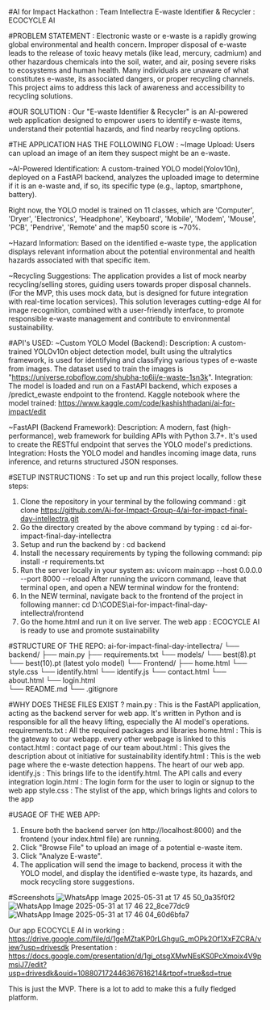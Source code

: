 #AI for Impact Hackathon : Team Intellectra 
E-waste Identifier & Recycler : ECOCYCLE AI

#PROBLEM STATEMENT :
Electronic waste or e-waste is a rapidly growing global environmental and health concern. Improper disposal of e-waste leads to the release of toxic heavy metals (like lead, mercury, cadmium) and other hazardous chemicals into the soil, water, and air, posing severe risks to ecosystems and human health. Many individuals are unaware of what constitutes e-waste, its associated dangers, or proper recycling channels. This project aims to address this lack of awareness and accessibility to recycling solutions.

#OUR SOLUTION : 
Our "E-waste Identifier & Recycler" is an AI-powered web application designed to empower users to identify e-waste items, understand their potential hazards, and find nearby recycling options.

#THE APPLICATION HAS THE FOLLOWING FLOW :
~Image Upload: Users can upload an image of an item they suspect might be an e-waste.

~AI-Powered Identification: A custom-trained YOLO model(Yolov10n), deployed on a FastAPI backend, analyzes the uploaded image to determine if it is an e-waste and, if so, its specific type (e.g., laptop, smartphone, battery).

Right now, the YOLO model is trained on 11 classes, which are 'Computer', 'Dryer', 'Electronics', 'Headphone', 'Keyboard', 'Mobile', 'Modem', 'Mouse', 'PCB', 'Pendrive', 'Remote' and the map50 score is ~70%.

~Hazard Information: Based on the identified e-waste type, the application displays relevant information about the potential environmental and health hazards associated with that specific item.

~Recycling Suggestions: The application provides a list of mock nearby recycling/selling stores, guiding users towards proper disposal channels. (For the MVP, this uses mock data, but is designed for future integration with real-time location services).
This solution leverages cutting-edge AI for image recognition, combined with a user-friendly interface, to promote responsible e-waste management and contribute to environmental sustainability.

#API's USED:
~Custom YOLO Model (Backend):
Description: A custom-trained YOLOv10n object detection model, built using the ultralytics framework, is used for identifying and classifying various types of e-waste from images. The dataset used to train the images is "https://universe.roboflow.com/shubha-to6ii/e-waste-1sn3k".
Integration: The model is loaded and run on a FastAPI backend, which exposes a /predict_ewaste endpoint to the frontend.
Kaggle notebook where the model trained: https://www.kaggle.com/code/kashishthadani/ai-for-impact/edit

~FastAPI (Backend Framework):
Description: A modern, fast (high-performance), web framework for building APIs with Python 3.7+. It's used to create the RESTful endpoint that serves the YOLO model's predictions.
Integration: Hosts the YOLO model and handles incoming image data, runs inference, and returns structured JSON responses.

#SETUP INSTRUCTIONS :
To set up and run this project locally, follow these steps:
1. Clone the repository in your terminal by the following command :
   git clone https://github.com/Ai-for-Impact-Group-4/ai-for-impact-final-day-intellectra.git
2. Go the directory created by the above command by typing :
   cd ai-for-impact-final-day-intellectra
3. Setup and run the backend by :
   cd backend
4. Install the necessary requirements by typing the following command:
   pip install -r requirements.txt
5. Run the server locally in your system as:
   uvicorn main:app --host 0.0.0.0 --port 8000 --reload
After running the uvicorn command, leave that terminal open, and open a NEW terminal window for the frontend:
6. In the NEW terminal, navigate back to the frontend of the project in following manner:
   cd D:\CODES\ai-for-impact-final-day-intellectra\frontend
7. Go the home.html and run it on live server.
The web app : ECOCYCLE AI is ready to use and promote sustainability 

#STRUCTURE OF THE REPO:
ai-for-impact-final-day-intellectra/
└── backend/
    ├── main.py
    ├── requirements.txt
    └── models/
        └── best(8).pt 
        └── best(10).pt (latest yolo model)
└── Frontend/
    ├── home.html
    └── style.css
    └── identify.html
    └── identify.js
    └── contact.html
    └── about.html
    └── login.html    
└── README.md
└── .gitignore

#WHY DOES THESE FILES EXIST ?
main.py : This is the FastAPI application, acting as the backend server for web app. It's written in Python and is responsible for all the heavy lifting, especially the AI model's operations.
requirements.txt : All the required packages and libraries
home.html : This is the gateway to our webapp. every other webpage is linked to this
contact.html : contact page of our team
about.html : This gives the description about ot initiative for sustainability
identify.html : This is the web page where the e-waste detection happens. The heart of our web app.
identify.js : This brings life to the identify.html. The API calls and every integration
login.html : The login form for the user to login or signup to the web app
style.css : The stylist of the app, which brings lights and colors to the app

#USAGE OF THE WEB APP:
1. Ensure both the backend server (on http://localhost:8000) and the frontend (your index.html file) are running.
2. Click "Browse File" to upload an image of a potential e-waste item.
3. Click "Analyze E-waste".
4. The application will send the image to backend, process it with the YOLO model, and display the identified e-waste type, its hazards, and mock recycling store suggestions.

#Screenshots
![WhatsApp Image 2025-05-31 at 17 45 50_0a35f0f2](https://github.com/user-attachments/assets/14e5bd9d-1c4f-4d97-9b26-e69165f7ee04)
![WhatsApp Image 2025-05-31 at 17 46 22_8ce77dc9](https://github.com/user-attachments/assets/2f8db2de-5a3b-41a6-960f-ae9ab7b53a3c)
![WhatsApp Image 2025-05-31 at 17 46 04_60d6bfa7](https://github.com/user-attachments/assets/1a95b0e0-5faa-41ff-bbc3-f9b44ccab867)

Our app ECOCYCLE AI in working : https://drive.google.com/file/d/1geMZtaKP0rLGhguG_mOPk2Of1XxFZCRA/view?usp=drivesdk
Presentation : https://docs.google.com/presentation/d/1gi_otsgXMwNEsKS0PcXmoix4V9pmsiJ7/edit?usp=drivesdk&ouid=108807172446367616214&rtpof=true&sd=true

This is just the MVP. There is a lot to add to make this a fully fledged platform.
